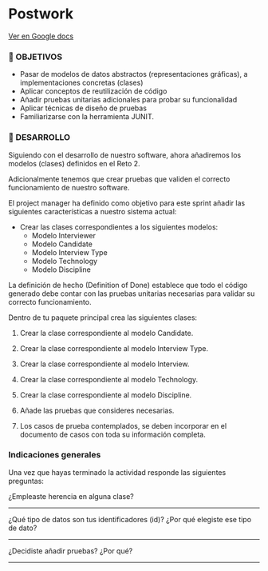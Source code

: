 # Postwork

[Ver en Google docs](https://docs.google.com/document/d/1hjAhgku2h0xnTDKSEA2dBWyz51G8g44runt4SRp4ctw/edit?usp=sharing)

### 🎯 OBJETIVOS

- Pasar de modelos de datos abstractos (representaciones gráficas), a implementaciones concretas (clases)
- Aplicar conceptos de reutilización de código
- Añadir pruebas unitarias adicionales para probar su funcionalidad
- Aplicar técnicas de diseño de pruebas 
- Familiarizarse con la herramienta JUNIT.

### 🚀 DESARROLLO

Siguiendo con el desarrollo de nuestro software, ahora añadiremos los modelos (clases) definidos en el Reto 2.

Adicionalmente tenemos que crear pruebas que validen el correcto funcionamiento de nuestro software.

El project manager ha definido como objetivo para este sprint añadir las siguientes características a nuestro sistema actual:

- Crear las clases correspondientes a los siguientes modelos:
  - Modelo Interviewer
  - Modelo Candidate
  - Modelo Interview Type
  - Modelo Technology
  - Modelo Discipline

La definición de hecho (Definition of Done) establece que todo el código generado debe contar con las pruebas unitarias necesarias para validar su correcto funcionamiento.

Dentro de tu paquete principal crea las siguientes clases:

1. Crear la clase correspondiente al modelo Candidate.

2. Crear la clase correspondiente al modelo Interview Type.

3. Crear la clase correspondiente al modelo Interview.

4. Crear la clase correspondiente al modelo Technology.

5. Crear la clase correspondiente al modelo Discipline.

6. Añade las pruebas que consideres necesarias.

7. Los casos de prueba contemplados, se deben incorporar en el documento de casos con toda su información completa.

    

### Indicaciones generales

Una vez que hayas terminado  la actividad responde las siguientes preguntas:

¿Empleaste herencia en alguna clase?
_________________________________________________________________________________________________________________________________________________________________________________________________________________________________
¿Qué tipo de datos son tus identificadores (id)? ¿Por qué elegiste ese tipo de dato?
_________________________________________________________________________________________________________________________________________________________________________________________________________________________________

¿Decidiste añadir pruebas? ¿Por qué?
_________________________________________________________________________________________________________________________________________________________________________________________________________________________________















